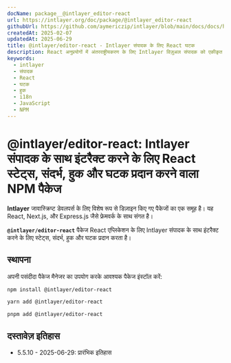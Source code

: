 ```yaml
---
docName: package__@intlayer_editor-react
url: https://intlayer.org/doc/package/@intlayer_editor-react
githubUrl: https://github.com/aymericzip/intlayer/blob/main/docs/docs/hi/packages/@intlayer/editor-react/index.md
createdAt: 2025-02-07
updatedAt: 2025-06-29
title: @intlayer/editor-react - Intlayer संपादक के लिए React घटक
description: React अनुप्रयोगों में अंतरराष्ट्रीयकरण के लिए Intlayer विज़ुअल संपादक को एकीकृत करने हेतु React घटक और हुक प्रदान करने वाला NPM पैकेज।
keywords:
  - intlayer
  - संपादक
  - React
  - घटक
  - हुक
  - i18n
  - JavaScript
  - NPM
---
```


# @intlayer/editor-react: Intlayer संपादक के साथ इंटरैक्ट करने के लिए React स्टेट्स, संदर्भ, हुक और घटक प्रदान करने वाला NPM पैकेज

**Intlayer** जावास्क्रिप्ट डेवलपर्स के लिए विशेष रूप से डिज़ाइन किए गए पैकेजों का एक समूह है। यह React, Next.js, और Express.js जैसे फ्रेमवर्क के साथ संगत है।

**`@intlayer/editor-react`** पैकेज React एप्लिकेशन के लिए Intlayer संपादक के साथ इंटरैक्ट करने के लिए स्टेट्स, संदर्भ, हुक और घटक प्रदान करता है।

## स्थापना

अपनी पसंदीदा पैकेज मैनेजर का उपयोग करके आवश्यक पैकेज इंस्टॉल करें:

```bash
npm install @intlayer/editor-react
```

```bash
yarn add @intlayer/editor-react
```

```bash
pnpm add @intlayer/editor-react
```

## दस्तावेज़ इतिहास

- 5.5.10 - 2025-06-29: प्रारंभिक इतिहास
